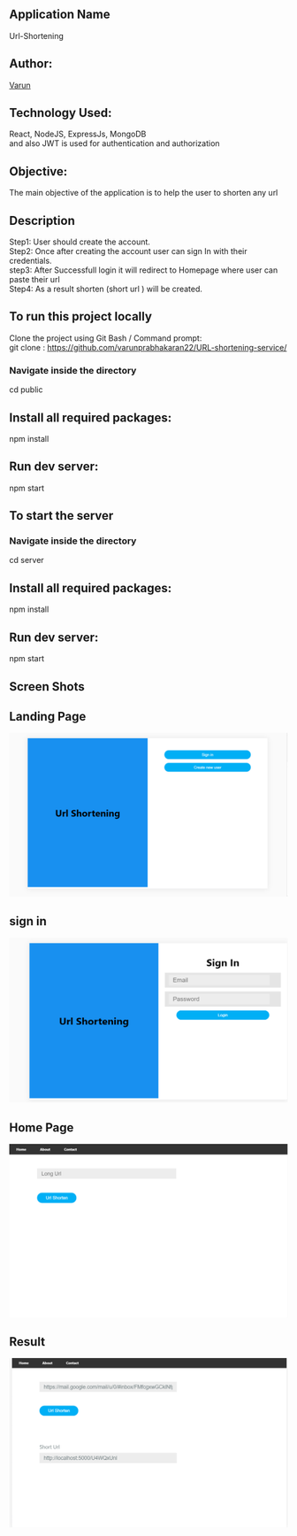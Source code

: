 ## Application Name
Url-Shortening

## Author:
[Varun](https://github.com/varunprabhakaran22)

## Technology Used:
React, NodeJS, ExpressJs, MongoDB <br/>
and also JWT is used for authentication and authorization

## Objective:
The main objective of the application is to help the user to shorten any url

## Description

Step1: User should create the account.<br/>
Step2: Once after creating the account user can sign In with their credentials.<br/>
step3: After Successfull login it will redirect to Homepage where user can paste their url <br/>
Step4: As a result shorten (short url ) will be created.<br/>


## To run this project locally
Clone the project using Git Bash / Command prompt: <br/>
git clone : https://github.com/varunprabhakaran22/URL-shortening-service/ <br/>

### Navigate inside the directory
cd public
## Install all required packages:
npm install
## Run dev server:
npm start

## To start the server
### Navigate inside the directory
cd server
## Install all required packages:
npm install
## Run dev server:
npm start
  
## Screen Shots

## Landing Page
![Landing Page](public/public/screenshot/landingpage.png)

## sign in
![sign in ](public/public/screenshot/signin.png)

## Home Page
![homepage](public/public/screenshot/homepage.png)

## Result
![Result](public/public/screenshot/result.png)
